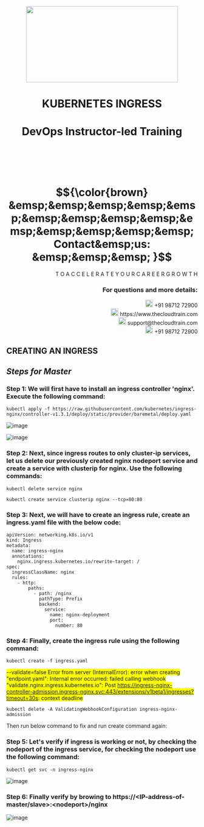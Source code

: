 <div align="center">
<img src=https://static.wixstatic.com/media/1c706c_a5df0ad56f894928bf858a74ba744b32~mv2.png/v1/fit/w_2500,h_1330,al_c/1c706c_a5df0ad56f894928bf858a74ba744b32~mv2.png width="400" height="200">
 </div>

# <div align="center"> KUBERNETES INGRESS </p>

# <div align="center"> DevOps Instructor-led Training </div>

<br />

<br />

<br />

<br />

# $${\color{brown} &emsp;&emsp;&emsp;&emsp;&emsp;&emsp;&emsp;&emsp;&emsp;&emsp;&emsp;&emsp;&emsp;&emsp; Contact&emsp;us: &emsp;&emsp;&emsp; }$$

<div align="right"> T O A C C E L E R A T E Y O U R C A R E E R G R O W T H </div>

### <div align="right"> For questions and more details: </div>

<div align="right"> <img src=https://w7.pngwing.com/pngs/759/922/png-transparent-telephone-logo-iphone-telephone-call-smartphone-phone-electronics-text-trademark-thumbnail.png width="20" height="20"> +91 98712 72900 </div>

<div align="right"> <img src=https://pbs.twimg.com/profile_images/1450734615946219520/jmBHQRRa_400x400.jpg width="20" height="20"> https://www.thecloudtrain.com </div>

<div align="right"> <img src=https://icons.iconarchive.com/icons/martz90/circle/512/email-icon.png width="20" height="20"> support@thecloudtrain.com </div>

<div align="right"> <img src=https://png.pngtree.com/png-vector/20221018/ourmid/pngtree-whatsapp-icon-png-image_6315990.png width="20" height="20"> +91 98712 72900 </div>

## CREATING AN INGRESS

## _Steps for Master_

### Step 1: We will first have to install an ingress controller 'nginx'. Execute the following command:

`kubectl apply -f https://raw.githubusercontent.com/kubernetes/ingress-nginx/controller-v1.3.1/deploy/static/provider/baremetal/deploy.yaml`

![image](https://user-images.githubusercontent.com/37858762/236332123-b61ea671-2249-4621-9203-773ab37fbed7.png)

![image](https://user-images.githubusercontent.com/37858762/236332111-a3b72612-425f-47e2-85a5-3336d7675e85.png)

### Step 2: Next, since ingress routes to only cluster-ip services, let us delete our previously created nginx nodeport service and create a service with clusterip for nginx. Use the following commands:

`kubectl delete service nginx`

`kubectl create service clusterip nginx --tcp=80:80`

### Step 3: Next, we will have to create an ingress rule, create an ingress.yaml file with the below code:

```
apiVersion: networking.k8s.io/v1
kind: Ingress
metadata:
  name: ingress-nginx
  annotations:
    nginx.ingress.kubernetes.io/rewrite-target: /
spec:
  ingressClassName: nginx
  rules:
    - http:
        paths:
          - path: /nginx
            pathType: Prefix
            backend:
              service:
                name: nginx-deployment
                port:
                  number: 80
```

### Step 4: Finally, create the ingress rule using the following command:

`kubectl create -f ingress.yaml`

<span style="background-color: #FFFF00">--validate=false Error from server (InternalError): error when creating "endpoint.yaml": Internal error occurred: failed calling webhook "validate.nginx.ingress.kubernetes.io": Post https://ingress-nginx-controller-admission.ingress-nginx.svc:443/extensions/v1beta1/ingresses?timeout=30s: context deadline</span>

`kubectl delete -A ValidatingWebhookConfiguration ingress-nginx-admission`

Then run below command to fix and run create command again:

### Step 5: Let's verify if ingress is working or not, by checking the nodeport of the ingress service, for checking the nodeport use the following command:

`kubectl get svc -n ingress-nginx`

![image](https://user-images.githubusercontent.com/37858762/236332003-88afaa69-e94a-44a8-8181-d367d4400429.png)

### Step 6: Finally verify by browing to https://\<IP-address-of-master/slave\>:\<nodeport\>/nginx

![image](https://user-images.githubusercontent.com/37858762/236331987-3d51ae58-3174-4502-aa1e-48ef82464610.png)

